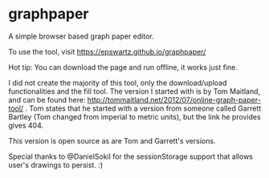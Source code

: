 # graphpaper
A simple browser based graph paper editor.

To use the tool, visit https://epswartz.github.io/graphpaper/

Hot tip: You can download the page and run offline, it works just fine.

I did not create the majority of this tool, only the download/upload functionalities and the fill tool. The version I started with is by Tom Maitland, and can be found here: http://tommaitland.net/2012/07/online-graph-paper-tool/ . Tom states that he started with a version from someone called Garrett Bartley (Tom changed from imperial to metric units), but the link he provides gives 404.

This version is open source as are Tom and Garrett's versions.

Special thanks to @DanielSokil for the sessionStorage support that allows user's drawings to persist. :)
